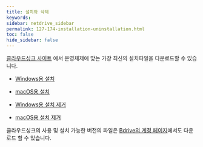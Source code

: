 ```yaml
---
title: 설치와 삭제
keywords:
sidebar: netdrive_sidebar
permalink: 127-174-installation-uninstallation.html
toc: false
hide_sidebar: false
---
```


[클라우드싱크 사이트](https://cloudsync.bdrive.com) 에서 운영체제에 맞는 가장 최신의 설치파일을 다운로드할 수 있습니다.



- [Windows용 설치](174-175-install-the-version-for-windows)

- [macOS용 설치](174-176-install-the-version-for-macos)

- [Windows용 설치 제거](174-177-uninstall-from-windows)

- [macOS용 설치 제거](174-178-uninstall-the-version-for-macos)


클라우드싱크의 사용 및 설치 가능한 버전의 파일은 [Bdrive의 계정 페이지](https://accounts.bdrive.com/plans_products/CloudSync/)에서도 다운로드 할 수 있습니다.
        